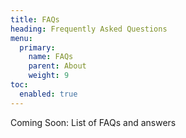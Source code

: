 ```yaml
---
title: FAQs
heading: Frequently Asked Questions
menu:
  primary:
    name: FAQs
    parent: About
    weight: 9
toc:
  enabled: true
---
```


Coming Soon: List of FAQs and answers


